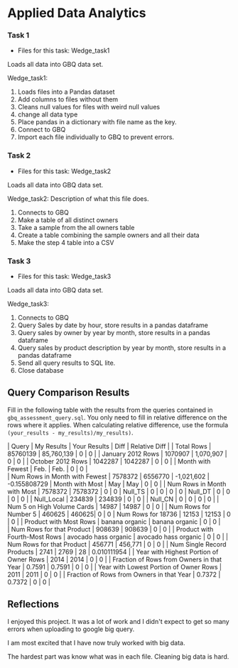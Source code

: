 
# Applied Data Analytics

### Task 1

* Files for this task: 
Wedge_task1

Loads all data into GBQ data set.

Wedge_task1: 
1) Loads files into a Pandas dataset
2) Add columns to files without them
3) Cleans null values for files with weird null values
4) change all data type
5) Place pandas in a dictionary with file name as the key.
6) Connect to GBQ
7) Import each file individually to GBQ to prevent errors.



### Task 2

* Files for this task: 
Wedge_task2

Loads all data into GBQ data set.

Wedge_task2: 
Description of what this file does.
1) Connects to GBQ
2) Make a table of all distinct owners
3) Take a sample from the all owners table
4) Create a table combining the sample owners and all their data
5) Make the step 4 table into a CSV
<!--  Repeat for each file  --> 
	

### Task 3

* Files for this task: 
Wedge_task3

Loads all data into GBQ data set.

Wedge_task3: 
1) Connects to GBQ
2) Query Sales by date by hour, store results in a pandas dataframe
3) Query sales by owner by year by month, store results in a pandas dataframe
4) Query sales by product description by year by month, store results in a pandas dataframe
5) Send all query results to SQL lite.
6) Close database 



## Query Comparison Results

Fill in the following table with the results from the 
queries contained in `gbq_assessment_query.sql`. You only
need to fill in relative difference on the rows where it applies. 
When calculating relative difference, use the formula 
` (your_results - my_results)/my_results)`. 



| Query | My Results | Your Results | Diff | Relative Diff |
| Total Rows | 85760139 | 85,760,139 | 0 | 0 |
| January 2012 Rows | 1070907 | 1,070,907 | 0 | 0 |
| October 2012 Rows | 1042287 | 1042287 | 0 | 0 |
| Month with Fewest | Feb. | Feb. | 0 | 0 |		
| Num Rows in Month with Fewest | 7578372 | 6556770 | -1,021,602 | -0.155808729
| Month with Most | May | May | 0 | 0 |
| Num Rows in Month with Most | 7578372 | 7578372 | 0 | 0
| Null_TS | 0 | 0 | 0 | 0
| Null_DT | 0 | 0 | 0 | 0 |
| Null_Local | 234839 | 234839 | 0 | 0 |
| Null_CN | 0 | 0 | 0 | 0 |
| Num 5 on High Volume Cards | 14987 | 14987 | 0 | 0 |
| Num Rows for Number 5 | 460625 | 460625| 0 | 0
| Num Rows for 18736 | 12153 | 12153 | 0 | 0 |
| Product with Most Rows | banana organic | banana organic | 0 | 0 |		
| Num Rows for that Product | 908639 | 908639 | 0 | 0 |
| Product with Fourth-Most Rows | avocado hass organic | avocado hass organic | 0 | 0 |	
| Num Rows for that Product | 456771 | 456,771 | 0 | 0 |
| Num Single Record Products | 2741 | 2769 | 28 | 0.010111954 |
| Year with Highest Portion of Owner Rows | 2014 | 2014 | 0 | 0 |
| Fraction of Rows from Owners in that Year | 0.7591 | 0.7591 | 0 | 0 |
| Year with Lowest Portion of Owner Rows | 2011 | 2011 | 0 | 0 |
| Fraction of Rows from Owners in that Year | 0.7372 | 0.7372 | 0 | 0 |

## Reflections

I enjoyed this project. It was a lot of work and I didn't expect to get so many errors when uploading to google big query.

I am most excited that I have now truly worked with big data. 

The hardest part was know what was in each file. Cleaning big data is hard. 